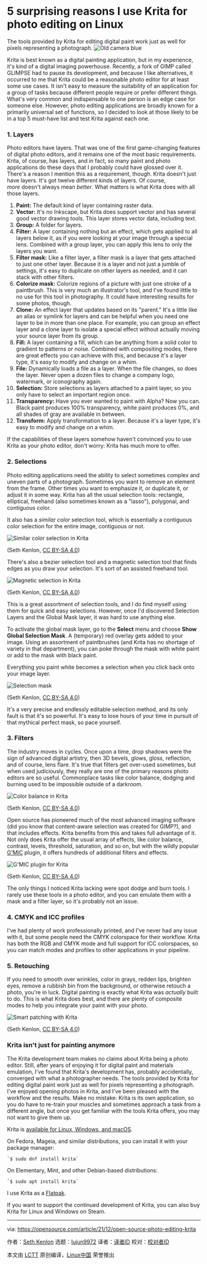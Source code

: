 [#]: subject: "5 surprising reasons I use Krita for photo editing on Linux"
[#]: via: "https://opensource.com/article/21/12/open-source-photo-editing-krita"
[#]: author: "Seth Kenlon https://opensource.com/users/seth"
[#]: collector: "lujun9972"
[#]: translator: " "
[#]: reviewer: " "
[#]: publisher: " "
[#]: url: " "

5 surprising reasons I use Krita for photo editing on Linux
======
The tools provided by Krita for editing digital paint work just as well
for pixels representing a photograph.
![Old camera blue][1]

Krita is best known as a digital painting application, but in my experience, it's kind of a digital imaging powerhouse. Recently, a fork of GIMP called GLIMPSE had to pause its development, and because I like alternatives, it occurred to me that Krita could be a reasonable photo editor for at least some use cases. It isn't easy to measure the suitability of an application for a group of tasks because different people require or prefer different things. What's very common and indispensable to one person is an edge case for someone else. However, photo editing applications are broadly known for a primarily universal set of functions, so I decided to look at those likely to be in a top 5 must-have list and test Krita against each one.

### 1\. Layers

Photo editors have layers. That was one of the first game-changing features of digital photo editors, and it remains one of the most basic requirements. Krita, of course, has layers, and in fact, so many paint and photo applications do these days that I probably could have glossed over it. There's a reason I mention this as a requirement, though. Krita doesn't just have layers. It's got twelve different kinds of layers. Of course, _more_ doesn't always mean _better_. What matters is what Krita does with all those layers.

  1. **Paint:** The default kind of layer containing raster data.
  2. **Vector:** It's no Inkscape, but Krita does support vector and has several good vector drawing tools. This layer stores vector data, including text.
  3. **Group:** A folder for layers.
  4. **Filter:** A layer containing nothing but an effect, which gets applied to all layers below it, as if you were looking at your image through a special lens. Combined with a group layer, you can apply this lens to only the layers you want.
  5. **Filter mask:** Like a filter layer, a filter mask is a layer that gets attached to just one other layer. Because it is a layer and not just a jumble of settings, it's easy to duplicate on other layers as needed, and it can stack with other filters.
  6. **Colorize mask:** Colorize regions of a picture with just one stroke of a paintbrush. This is very much an illustrator's tool, and I've found little to no use for this tool in photography. It could have interesting results for some photos, though.
  7. **Clone:** An effect layer that updates based on its "parent." It's a little like an alias or symlink for layers and can be helpful when you need one layer to be in more than one place. For example, you can group an effect layer and a clone layer to isolate a special effect without actually moving your source layer from its group.
  8. **Fill:** A layer containing a fill, which can be anything from a solid color to gradient to patterns or noise. Combined with compositing modes, there are great effects you can achieve with this, and because it's a layer type, it's easy to modify and change on a whim.
  9. **File:** Dynamically loads a file as a layer. When the file changes, so does the layer. Never open a dozen files to change a company logo, watermark, or iconography again.
  10. **Selection:** Store selections as layers attached to a paint layer, so you only have to select an important region once.
  11. **Transparency:** Have you ever wanted to paint with Alpha? Now you can. Black paint produces 100% transparency, white paint produces 0%, and all shades of gray are available in between.
  12. **Transform:** Apply transformation to a layer. Because it's a layer type, it's easy to modify and change on a whim.



If the capabilities of these layers somehow haven't convinced you to use Krita as your photo editor, don't worry: Krita has much more to offer.

### 2\. Selections

Photo editing applications need the ability to select sometimes complex and uneven parts of a photograph. Sometimes you want to remove an element from the frame. Other times you want to emphasize it, or duplicate it, or adjust it in some way. Krita has all the usual selection tools: rectangle, elliptical, freehand (also sometimes known as a "lasso"), polygonal, and contiguous color.

It also has a _similar color_ selection tool, which is essentially a contiguous color selection for the entire image, contiguous or not.

![Similar color selection in Krita][2]

(Seth Kenlon, [CC BY-SA 4.0][3])

There's also a bezier selection tool and a magnetic selection tool that finds edges as you draw your selection. It's sort of an assisted freehand tool.

![Magnetic selection in Krita][4]

(Seth Kenlon, [CC BY-SA 4.0][3])

This is a great assortment of selection tools, and I do find myself using them for quick and easy selections. However, once I'd discovered Selection Layers and the Global Mask layer, it was hard to use anything else.

To activate the global mask layer, go to the **Select** menu and choose **Show Global Selection Mask**. A (temporary) red overlay gets added to your image. Using an assortment of paintbrushes (and Krita has no shortage of variety in that department), you can poke through the mask with white paint or add to the mask with black paint.

Everything you paint white becomes a selection when you click back onto your image layer.

![Selection mask][5]

(Seth Kenlon, [CC BY-SA 4.0][3])

It's a very precise and endlessly editable selection method, and its only fault is that it's so powerful. It's easy to lose hours of your time in pursuit of that mythical perfect mask, so pace yourself.

### 3\. Filters

The industry moves in cycles. Once upon a time, drop shadows were the sign of advanced digital artistry, then 3D bevels, glows, gloss, reflection, and of course, lens flare. It's true that filters get over-used sometimes, but when used judiciously, they really are one of the primary reasons photo editors are so useful. Commonplace tasks like color balance, dodging and burning used to be impossible outside of a darkroom.

![Color balance in Krita][6]

(Seth Kenlon, [CC BY-SA 4.0][3])

Open source has pioneered much of the most advanced imaging software (did you know that content-aware selection was created for GIMP?), and that includes effects. Krita benefits from this and takes full advantage of it. Not only does Krita offer the usual array of effects, like color balance, contrast, levels, threshold, saturation, and so on, but with the wildly popular [G'MIC][7] plugin, it offers hundreds of additional filters and effects.

![G'MIC plugin for Krita][8]

(Seth Kenlon, [CC BY-SA 4.0][3])

The only things I noticed Krita lacking were spot dodge and burn tools. I rarely use these tools in a photo editor, and you can emulate them with a mask and a filter layer, so it's probably not an issue.

### 4\. CMYK and ICC profiles

I've had plenty of work professionally printed, and I've never had any issue with it, but some people need the CMYK colorspace for their workflow. Krita has both the RGB and CMYK mode and full support for ICC colorspaces, so you can match modes and profiles to other applications in your pipeline. 

### 5\. Retouching

If you need to smooth over wrinkles, color in grays, redden lips, brighten eyes, remove a rubbish bin from the background, or otherwise retouch a photo, you're in luck. Digital painting is exactly what Krita was _actually_ built to do. This is what Krita does best, and there are plenty of composite modes to help you integrate your paint with your photo.

![Smart patching with Krita][9]

(Seth Kenlon, [CC BY-SA 4.0][3])

### Krita isn't just for painting anymore

The Krita development team makes no claims about Krita being a photo editor. Still, after years of enjoying it for digital paint and materials emulation, I've found that Krita's development has, probably accidentally, converged with what a photographer needs. The tools provided by Krita for editing digital paint work just as well for pixels representing a photograph. I've enjoyed opening photos in Krita, and I've been pleased with the workflow and the results. Make no mistake: Krita is its own application, so you do have to re-train your muscles and sometimes approach a task from a different angle, but once you get familiar with the tools Krita offers, you may not want to give them up.

Krita is [available for Linux, Windows, and macOS][10].

On Fedora, Mageia, and similar distributions, you can install it with your package manager:


```
`$ sudo dnf install krita`
```

On Elementary, Mint, and other Debian-based distributions:


```
`$ sudo apt install krita`
```

I use Krita as a [Flatpak][11].

If you want to support the continued development of Krita, you can also buy Krita for Linux and Windows on Steam.

--------------------------------------------------------------------------------

via: https://opensource.com/article/21/12/open-source-photo-editing-krita

作者：[Seth Kenlon][a]
选题：[lujun9972][b]
译者：[译者ID](https://github.com/译者ID)
校对：[校对者ID](https://github.com/校对者ID)

本文由 [LCTT](https://github.com/LCTT/TranslateProject) 原创编译，[Linux中国](https://linux.cn/) 荣誉推出

[a]: https://opensource.com/users/seth
[b]: https://github.com/lujun9972
[1]: https://opensource.com/sites/default/files/styles/image-full-size/public/lead-images/osdc-photo-camera-blue.png?itok=AsIMZ9ga (Old camera blue)
[2]: https://opensource.com/sites/default/files/uploads/krita-similar-colour-selection.jpg (Similar color selection in Krita)
[3]: https://creativecommons.org/licenses/by-sa/4.0/
[4]: https://opensource.com/sites/default/files/uploads/krita-magnetic-selection.jpg (Magnetic selection in Krita)
[5]: https://opensource.com/sites/default/files/uploads/krita-mask-selection.jpg (Selection mask)
[6]: https://opensource.com/sites/default/files/uploads/krita-color-balance.jpg (Color balance in Krita)
[7]: https://gmic.eu
[8]: https://opensource.com/sites/default/files/uploads/krita-gmic.jpg (G'MIC plugin for Krita)
[9]: https://opensource.com/sites/default/files/uploads/krita-smart-patch.jpg (Smart patching with Krita)
[10]: https://krita.org/en/download/krita-desktop/
[11]: https://opensource.com/article/21/11/install-flatpak-linux
